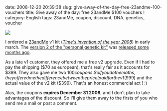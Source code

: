 date: 2008-12-20 20:39:38
slug: give-away-of-the-day-free-23andme-100-vouchers
title: Give away of the day: free 23andMe $100 vouchers !
category: English
tags: 23andMe, coupon, discount, DNA, genetics, voucher

![](/static/uploads/2008/12/23andme-v2-upgrade-kit.jpg)

I ordered a [23andMe](http://23andme.com) v1 kit (_[Time's invention of the year 2008](http://www.time.com/time/specials/packages/article/0,28804,1852747_1854493,00.html)_) in early march. The [version 2 of the "personal genetic kit"](http://23andme.com/howitworks/) was [released some months ago](http://blog.wired.com/wiredscience/2008/09/23andme-cuts-it.html).

As a late v1 customer, they offered me a free v2 upgrade. Even if I had to pay the shipping ($70 as european), that's really fair as it accounts for $399. They also gave me two $100 coupons. So if you do the maths, they offered me the difference between the price I paid for the v1 ($999) and the actual value of the v2 kit ($399). That's an honest commercial act ! :)

Alas, the coupons **expires December 31 2008**, and I don't plan to take advantages of the discount. So I'll give them away to the firsts of you who send me a mail or post a comment.
